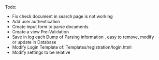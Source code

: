 Todo:
- Fix check document in search page is not working 
- Add user authentication
- Create input form to parse documents
- Create a view Pre-Validation
- Save in log each Dump of Parsing information , easy to remove, modify or update in Database
- Modify Login Template of: Templates/registration/login.html
- Modify settings to be relative
